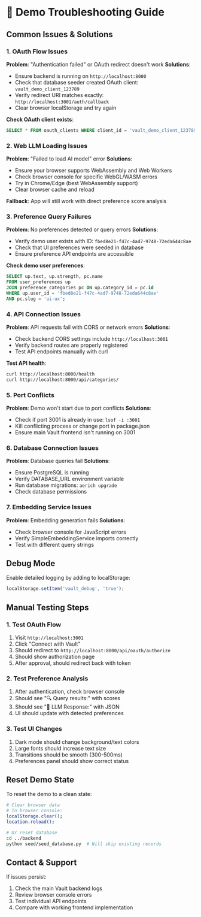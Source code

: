 # 🔧 Demo Troubleshooting Guide

## Common Issues & Solutions

### 1. OAuth Flow Issues

**Problem**: "Authentication failed" or OAuth redirect doesn't work
**Solutions**:
- Ensure backend is running on `http://localhost:8000`
- Check that database seeder created OAuth client: `vault_demo_client_123789`
- Verify redirect URI matches exactly: `http://localhost:3001/auth/callback`
- Clear browser localStorage and try again

**Check OAuth client exists**:
```sql
SELECT * FROM oauth_clients WHERE client_id = 'vault_demo_client_123789';
```

### 2. Web LLM Loading Issues

**Problem**: "Failed to load AI model" error
**Solutions**:
- Ensure your browser supports WebAssembly and Web Workers
- Check browser console for specific WebGL/WASM errors
- Try in Chrome/Edge (best WebAssembly support)
- Clear browser cache and reload

**Fallback**: App will still work with direct preference score analysis

### 3. Preference Query Failures

**Problem**: No preferences detected or query errors
**Solutions**:
- Verify demo user exists with ID: `fbed8e21-f47c-4ad7-9748-72eda644c8ae`
- Check that UI preferences were seeded in database
- Ensure preference API endpoints are accessible

**Check demo user preferences**:
```sql
SELECT up.text, up.strength, pc.name 
FROM user_preferences up 
JOIN preference_categories pc ON up.category_id = pc.id 
WHERE up.user_id = 'fbed8e21-f47c-4ad7-9748-72eda644c8ae' 
AND pc.slug = 'ui-ux';
```

### 4. API Connection Issues

**Problem**: API requests fail with CORS or network errors
**Solutions**:
- Check backend CORS settings include `http://localhost:3001`
- Verify backend routes are properly registered
- Test API endpoints manually with curl

**Test API health**:
```bash
curl http://localhost:8000/health
curl http://localhost:8000/api/categories/
```

### 5. Port Conflicts

**Problem**: Demo won't start due to port conflicts
**Solutions**:
- Check if port 3001 is already in use: `lsof -i :3001`
- Kill conflicting process or change port in package.json
- Ensure main Vault frontend isn't running on 3001

### 6. Database Connection Issues

**Problem**: Database queries fail
**Solutions**:
- Ensure PostgreSQL is running
- Verify DATABASE_URL environment variable
- Run database migrations: `aerich upgrade`
- Check database permissions

### 7. Embedding Service Issues

**Problem**: Embedding generation fails
**Solutions**:
- Check browser console for JavaScript errors
- Verify SimpleEmbeddingService imports correctly
- Test with different query strings

## Debug Mode

Enable detailed logging by adding to localStorage:
```javascript
localStorage.setItem('vault_debug', 'true');
```

## Manual Testing Steps

### 1. Test OAuth Flow
1. Visit `http://localhost:3001`
2. Click "Connect with Vault"
3. Should redirect to `http://localhost:8000/api/oauth/authorize`
4. Should show authorization page
5. After approval, should redirect back with token

### 2. Test Preference Analysis
1. After authentication, check browser console
2. Should see "🔍 Query results:" with scores
3. Should see "🤖 LLM Response:" with JSON
4. UI should update with detected preferences

### 3. Test UI Changes
1. Dark mode should change background/text colors
2. Large fonts should increase text size
3. Transitions should be smooth (300-500ms)
4. Preferences panel should show correct status

## Reset Demo State

To reset the demo to a clean state:
```bash
# Clear browser data
# In browser console:
localStorage.clear();
location.reload();

# Or reset database
cd ../backend
python seed/seed_database.py  # Will skip existing records
```

## Contact & Support

If issues persist:
1. Check the main Vault backend logs
2. Review browser console errors
3. Test individual API endpoints
4. Compare with working frontend implementation